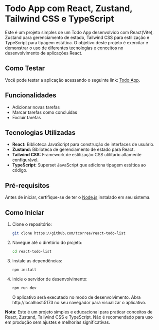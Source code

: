 # Todo App com React, Zustand, Tailwind CSS e TypeScript

Este é um projeto simples de um Todo App desenvolvido com React(Vite), Zustand para gerenciamento de estado, Tailwind CSS para estilização e TypeScript para tipagem estática. O objetivo deste projeto é exercitar e demonstrar o uso de diferentes tecnologias e conceitos no desenvolvimento de aplicações React.

## Como Testar

Você pode testar a aplicação acessando o seguinte link: [Todo App](https://tcorrea.github.io/react-todo-list/).

## Funcionalidades

- Adicionar novas tarefas
- Marcar tarefas como concluídas
- Excluir tarefas

## Tecnologias Utilizadas

- **React:** Biblioteca JavaScript para construção de interfaces de usuário.
- **Zustand:** Biblioteca de gerenciamento de estado para React.
- **Tailwind CSS:** Framework de estilização CSS utilitário altamente configurável.
- **TypeScript:** Superset JavaScript que adiciona tipagem estática ao código.

## Pré-requisitos

Antes de iniciar, certifique-se de ter o [Node.js](https://nodejs.org/) instalado em seu sistema.

## Como Iniciar

1. Clone o repositório:

   ```bash
   git clone https://github.com/tcorrea/react-todo-list
   ```

2. Navegue até o diretório do projeto:

   ```bash
   cd react-todo-list
   ```

3. Instale as dependências:

   ```bash
   npm install
   ```

4. Inicie o servidor de desenvolvimento:

   ```bash
   npm run dev
   ```

   O aplicativo será executado no modo de desenvolvimento. Abra http://localhost:5173 no seu navegador para visualizar o aplicativo.

**Nota:** Este é um projeto simples e educacional para praticar conceitos de React, Zustand, Tailwind CSS e TypeScript. Não é recomendado para uso em produção sem ajustes e melhorias significativas.
